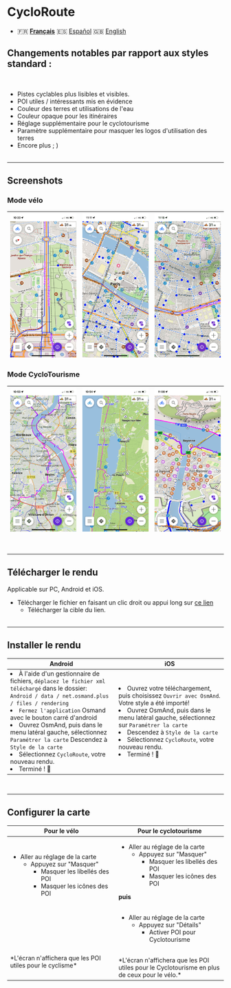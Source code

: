 # CycloRoute

 - 🇫🇷 **[Français](README.md)** 🇪🇸 [Español](README_ES.md) 🇬🇧 [English](README_EN.md)


## Changements notables par rapport aux styles standard :
<br>



- Pistes cyclables plus lisibles et visibles.
- POI utiles / intéressants mis en évidence
- Couleur des terres et utilisations de l'eau
- Couleur opaque pour les itinéraires
- Réglage supplémentaire pour le cyclotourisme
- Paramètre supplémentaire pour masquer les logos d'utilisation des terres
- Encore plus ; )
<br><br>

---

## Screenshots<br>
### Mode vélo
| <img src="Screenshots/CycloRoute_Cycling-1.png" width="250" /> | <img src="Screenshots/CycloRoute_Cycling-2.png" width="250" /> | <img src="Screenshots/CycloRoute_Cycling-3.png" width="250" /> |
| :-------------: | :-------------: | :-------------: |

### Mode CycloTourisme
| <img src="Screenshots/CycloRoute_Touring-1.png" width="250" /> | <img src="Screenshots/CycloRoute_Touring-2.png" width="250" /> | <img src="Screenshots/CycloRoute_Touring-3.png" width="250" /> |
| :-------------: | :-------------: | :-------------: |
<br>

---

## Télécharger le rendu
Applicable sur PC, Android et iOS.

- Télécharger le fichier en faisant un clic droit ou appui long sur [ce lien](https://github.com/Hades1503/OsmAnd_Cycling_Map/raw/main/CycloRoute.render.xml)
    - Télécharger la cible du lien.<br><br>

---



## Installer le rendu
<table>
    <thead>
    <tr>
        <th>Android</th>
        <th>iOS</th>
    </tr>
    </thead>
    <tbody>
    <tr>
        <td width="50%"><li> À l'aide d'un gestionnaire de fichiers, <code>déplacez le fichier xml téléchargé</code> dans le dossier:<br><code>Android / data / net.osmand.plus / files / rendering</code><br><li>  <code>Fermez l'application</code> Osmand avec le bouton carré d'android<br><li> Ouvrez OsmAnd, puis dans le menu latéral gauche, sélectionnez <code>Paramétrer la carte</code><br<li> Descendez à <code>Style de la carte</code><br> <li> Sélectionnez <code>CycloRoute</code>, votre nouveau rendu.<br><li> Terminé ! 🎉</td>
        <td><li> Ouvrez votre téléchargement, puis choisissez <code>Ouvrir avec OsmAnd</code>. Votre style a été importé!<br><li> Ouvrez OsmAnd, puis dans le menu latéral gauche, sélectionnez sur <code>Paramétrer la carte</code><br><li> Descendez à <code>Style de la carte</code><br><li> Sélectionnez <code>CycloRoute</code>, votre nouveau rendu.<br><li> Terminé ! 🎉</td>
    </tr>
    <tbody>
</table>

<br>

---

## Configurer la carte 

<table>
    <thead>
    <tr>
        <th>Pour le vélo</th>
        <th>Pour le cyclotourisme</th>
    </tr>
    </thead>
    <tbody>
    <tr>
        <td width="50%"> <ul><li>Aller au réglage de la carte<ul><li>Appuyez sur "Masquer"<ul><li>Masquer les libellés des POI </li><li>Masquer les icônes des POI</li></ul></li></ul></li></ul> <br><br><br><br><br><br><br>*L'écran n'affichera que les POI utiles pour le cyclisme*</td>
        <td><ul><li>Aller au réglage de la carte<ul><li>Appuyez sur "Masquer"<ul><li>Masquer les libellés des POI</li><li>Masquer les icônes des POI</li></ul></li></ul></li></ul> <strong>puis</strong> <br><br> <ul><li>Aller au réglage de la carte<ul><li>Appuyez sur "Détails" <ul><li>Activer POI pour Cyclotourisme</li></ul></li></ul></li></ul><br>*L'écran n'affichera que les POI utiles pour le Cyclotourisme en plus de ceux pour le vélo.*</td>
    </tr>
    <tbody>
</table>